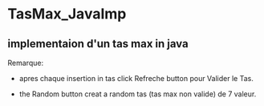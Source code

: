 # TasMax_JavaImp
implementaion d'un tas max in java
-----------------------------------
Remarque:

  - apres chaque insertion in tas click Refreche button pour Valider le Tas.
  
  - the Random button creat a random tas (tas max non valide) de 7 valeur.
